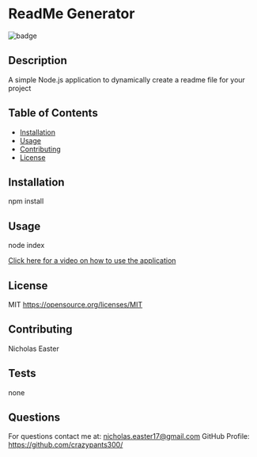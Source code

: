 
# ReadMe Generator

![badge](https://img.shields.io/apm/l/vim-mode)

## Description 

A simple Node.js application to dynamically create a readme file for your project

## Table of Contents

* [Installation](#installation)
* [Usage](#usage)
* [Contributing](#contributing)
* [License](#license)


## Installation

npm install


## Usage 

node index

[Click here for a video on how to use the application](https://watch.screencastify.com/v/bEYRMsZnHyLTeV7Smaq7)


## License

MIT
https://opensource.org/licenses/MIT

## Contributing

Nicholas Easter

## Tests

none

## Questions

For questions contact me at: nicholas.easter17@gmail.com
GitHub Profile: https://github.com/crazypants300/
